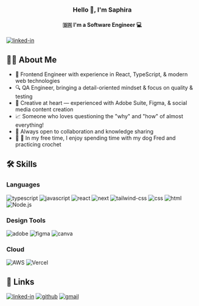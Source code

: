 <!-- ### Hi there 👋 -->

<h3 align="center">
Hello 👋, I'm Saphira
</h3>

<h4 align="center">
🇧🇷 I'm a Software Engineer 💻
</h4> 

[![linked-in](https://img.shields.io/badge/LinkedIn-0077B5?style=for-the-badge&logo=LinkedIn&logoColor=white)](https://www.linkedin.com/in/saphira-cardoso/)

## 👩‍💻 About Me
<ul>
  <li>💼 Frontend Engineer with experience in React, TypeScript, & modern web technologies</li>
  <li>🔍 QA Engineer, bringing a detail-oriented mindset & focus on quality & testing</li>
  <li>🎨 Creative at heart — experienced with Adobe Suite, Figma, & social media content creation</li>
  <li>📈 Someone who loves questioning the "why" and "how" of almost everything!</li>
  <li>🌱 Always open to collaboration and knowledge sharing</li>
  <li>🧶 🐶 In my free time, I enjoy spending time with my dog Fred and practicing crochet</li>
</ul>


## 🛠️ Skills

### Languages
![typescript](https://img.shields.io/badge/TypeScript-3178C6?style=for-the-badge&logo=typescript&logoColor=white)
![javascript](https://img.shields.io/badge/JavaScript-323330?style=for-the-badge&logo=javascript&logoColor=F7DF1E)
![react](https://img.shields.io/badge/React-20232A?style=for-the-badge&logo=react&logoColor=61DAFB)
![next](https://img.shields.io/badge/Next-000000?style=for-the-badge&logo=nextdotjs&logoColor=FFFFFF)
![tailwind-css](https://img.shields.io/badge/tailwind_css-06B6D4?style=for-the-badge&logo=tailwind-css&logoColor=white)
![css](https://img.shields.io/badge/CSS3-1572B6?style=for-the-badge&logo=css3&logoColor=white)
![html](https://img.shields.io/badge/HTML5-E34F26?style=for-the-badge&logo=html5&logoColor=white)
![Node.js](https://img.shields.io/badge/Node.js-43853D?style=for-the-badge&logo=node.js&logoColor=white)

### Design Tools
![adobe](https://img.shields.io/badge/Adobe-FF0000?style=for-the-badge&logo=adobe&logoColor=white)
![figma](https://img.shields.io/badge/figma-000000?style=for-the-badge&logo=figma&logoColor=white)
![canva](https://img.shields.io/badge/canva-00C4CC?style=for-the-badge&logo=canva&logoColor=white)

### Cloud
![AWS](https://img.shields.io/badge/AWS-%23FF9900.svg?style=for-the-badge&logo=amazon-aws&logoColor=white)
![Vercel](https://img.shields.io/badge/vercel-%23000000.svg?style=for-the-badge&logo=vercel&logoColor=white)

## 🔗 Links
[![linked-in](https://img.shields.io/badge/LinkedIn-0077B5?style=for-the-badge&logo=LinkedIn&logoColor=white)](https://www.linkedin.com/in/saphira-cardoso/)
[![github](https://img.shields.io/badge/GitHub-000000?style=for-the-badge&logo=GitHub&logoColor=white)](https://github.com/saphiraxx)
[![gmail](https://img.shields.io/badge/Gmail-D14836?style=for-the-badge&logo=Gmail&logoColor=white)](mailto:saphicardoso@gmail.com)





